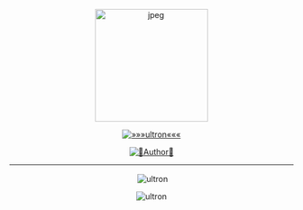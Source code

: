 
<div align="center">
  <p align="center">
<img src="https://i.imgur.com/ZA54fr0.jpeg" alt="jpeg" width="200" height="200"/>
</p>
 <p align="center">
<a href="#"><img title="»»»ultron«««" src="https://img.shields.io/badge/PrinceRudh-white?colorA=%23ff0000&colorB=%23017e40&style=for-the-badge"></a>
</p>
  <p align="center">
<a href="https://github.com/PrinceRudh/Rudhra"><img title="👾Author👾" src="https://img.shields.io/badge/Author-PrinceRudh/Rudhra?color=black&style=for-the-badge&logo=github"></a>

</p>

---
<p align="center">

<p>&nbsp;<img align="center" src="https://github.com/Ashikbot/PrinceRudh/edit/main/README.md" alt="ultron"
 /></p>

<p><img align="center" src="https://github-readme-streak-stats.herokuapp.com/?user=PrinceRudh&theme=tokyonight" alt="ultron" /></p>
</p>

